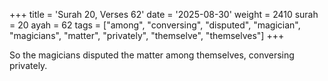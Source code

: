 +++
title = 'Surah 20, Verses 62'
date = '2025-08-30'
weight = 2410
surah = 20
ayah = 62
tags = ["among", "conversing", "disputed", "magician", "magicians", "matter", "privately", "themselve", "themselves"]
+++

So the magicians disputed the matter among themselves, conversing privately.